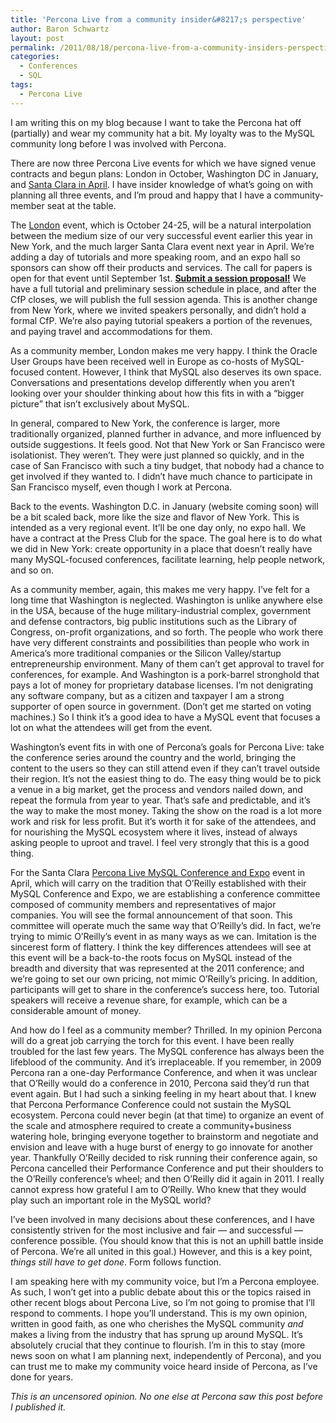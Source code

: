 ```yaml
---
title: 'Percona Live from a community insider&#8217;s perspective'
author: Baron Schwartz
layout: post
permalink: /2011/08/18/percona-live-from-a-community-insiders-perspective/
categories:
  - Conferences
  - SQL
tags:
  - Percona Live
---
```

I am writing this on my blog because I want to take the Percona hat off (partially) and wear my community hat a bit. My loyalty was to the MySQL community long before I was involved with Percona.

There are now three Percona Live events for which we have signed venue contracts and begun plans: London in October, Washington DC in January, and [Santa Clara in April][1]. I have insider knowledge of what&#8217;s going on with planning all three events, and I&#8217;m proud and happy that I have a community-member seat at the table.

The [London][2] event, which is October 24-25, will be a natural interpolation between the medium size of our very successful event earlier this year in New York, and the much larger Santa Clara event next year in April. We&#8217;re adding a day of tutorials and more speaking room, and an expo hall so sponsors can show off their products and services. The call for papers is open for that event until September 1st. [**Submit a session proposal!**][3] We have a full tutorial and preliminary session schedule in place, and after the CfP closes, we will publish the full session agenda. This is another change from New York, where we invited speakers personally, and didn&#8217;t hold a formal CfP. We&#8217;re also paying tutorial speakers a portion of the revenues, and paying travel and accommodations for them.

As a community member, London makes me very happy. I think the Oracle User Groups have been received well in Europe as co-hosts of MySQL-focused content. However, I think that MySQL also deserves its own space. Conversations and presentations develop differently when you aren&#8217;t looking over your shoulder thinking about how this fits in with a &#8220;bigger picture&#8221; that isn&#8217;t exclusively about MySQL.

In general, compared to New York, the conference is larger, more traditionally organized, planned further in advance, and more influenced by outside suggestions. It feels good. Not that New York or San Francisco were isolationist. They weren&#8217;t. They were just planned so quickly, and in the case of San Francisco with such a tiny budget, that nobody had a chance to get involved if they wanted to. I didn&#8217;t have much chance to participate in San Francisco myself, even though I work at Percona.

Back to the events. Washington D.C. in January (website coming soon) will be a bit scaled back, more like the size and flavor of New York. This is intended as a very regional event. It&#8217;ll be one day only, no expo hall. We have a contract at the Press Club for the space. The goal here is to do what we did in New York: create opportunity in a place that doesn&#8217;t really have many MySQL-focused conferences, facilitate learning, help people network, and so on.

As a community member, again, this makes me very happy. I&#8217;ve felt for a long time that Washington is neglected. Washington is unlike anywhere else in the USA, because of the huge military-industrial complex, government and defense contractors, big public institutions such as the Library of Congress, on-profit organizations, and so forth. The people who work there have very different constraints and possibilities than people who work in America&#8217;s more traditional companies or the Silicon Valley/startup entrepreneurship environment. Many of them can&#8217;t get approval to travel for conferences, for example. And Washington is a pork-barrel stronghold that pays a lot of money for proprietary database licenses. I&#8217;m not denigrating any software company, but as a citizen and taxpayer I am a strong supporter of open source in government. (Don&#8217;t get me started on voting machines.) So I think it&#8217;s a good idea to have a MySQL event that focuses a lot on what the attendees will get from the event.

Washington&#8217;s event fits in with one of Percona&#8217;s goals for Percona Live: take the conference series around the country and the world, bringing the content to the users so they can still attend even if they can&#8217;t travel outside their region. It&#8217;s not the easiest thing to do. The easy thing would be to pick a venue in a big market, get the process and vendors nailed down, and repeat the formula from year to year. That&#8217;s safe and predictable, and it&#8217;s the way to make the most money. Taking the show on the road is a lot more work and risk for less profit. But it&#8217;s worth it for sake of the attendees, and for nourishing the MySQL ecosystem where it lives, instead of always asking people to uproot and travel. I feel very strongly that this is a good thing.

For the Santa Clara [Percona Live MySQL Conference and Expo][1] event in April, which will carry on the tradition that O&#8217;Reilly established with their MySQL Conference and Expo, we are establishing a conference committee composed of community members and representatives of major companies. You will see the formal announcement of that soon. This committee will operate much the same way that O&#8217;Reilly&#8217;s did. In fact, we&#8217;re trying to mimic O&#8217;Reilly&#8217;s event in as many ways as we can. Imitation is the sincerest form of flattery. I think the key differences attendees will see at this event will be a back-to-the roots focus on MySQL instead of the breadth and diversity that was represented at the 2011 conference; and we&#8217;re going to set our own pricing, not mimic O&#8217;Reilly&#8217;s pricing. In addition, participants will get to share in the conference&#8217;s success here, too. Tutorial speakers will receive a revenue share, for example, which can be a considerable amount of money.

And how do I feel as a community member? Thrilled. In my opinion Percona will do a great job carrying the torch for this event. I have been really troubled for the last few years. The MySQL conference has always been the lifeblood of the community. And it&#8217;s irreplaceable. If you remember, in 2009 Percona ran a one-day Performance Conference, and when it was unclear that O&#8217;Reilly would do a conference in 2010, Percona said they&#8217;d run that event again. But I had such a sinking feeling in my heart about that. I knew that Percona Performance Conference could not sustain the MySQL ecosystem. Percona could never begin (at that time) to organize an event of the scale and atmosphere required to create a community+business watering hole, bringing everyone together to brainstorm and negotiate and envision and leave with a huge burst of energy to go innovate for another year. Thankfully O&#8217;Reilly decided to risk running their conference again, so Percona cancelled their Performance Conference and put their shoulders to the O&#8217;Reilly conference&#8217;s wheel; and then O&#8217;Reilly did it again in 2011. I really cannot express how grateful I am to O&#8217;Reilly. Who knew that they would play such an important role in the MySQL world?

I&#8217;ve been involved in many decisions about these conferences, and I have consistently striven for the most inclusive and fair &#8212; and successful &#8212; conference possible. (You should know that this is not an uphill battle inside of Percona. We&#8217;re all united in this goal.) However, and this is a key point, *things still have to get done*. Form follows function.

I am speaking here with my community voice, but I&#8217;m a Percona employee. As such, I won&#8217;t get into a public debate about this or the topics raised in other recent blogs about Percona Live, so I&#8217;m not going to promise that I&#8217;ll respond to comments. I hope you&#8217;ll understand. This is my own opinion, written in good faith, as one who cherishes the MySQL community *and* makes a living from the industry that has sprung up around MySQL. It&#8217;s absolutely crucial that they continue to flourish. I&#8217;m in this to stay (more news soon on what I am planning next, independently of Percona), and you can trust me to make my community voice heard inside of Percona, as I&#8217;ve done for years.

<p style="font-style:italic; font-size:smallest">
  This is an uncensored opinion. No one else at Percona saw this post before I published it.
</p>

 [1]: http://www.percona.com/live/mysql-conference-2012/
 [2]: http://www.percona.com/live/london-2011/
 [3]: http://www.percona.com/live/london-2011/call-for-speakers/